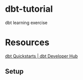 # dbt-tutorial
dbt learning exercise


# Resources
[dbt Quickstarts | dbt Developer Hub ](https://docs.getdbt.com/docs/get-started-dbt)

## Setup
